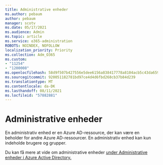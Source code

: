 ```yaml
---
title: Administrative enheder
ms.author: pebaum
author: pebaum
manager: scotv
ms.date: 05/17/2021
ms.audience: Admin
ms.topic: article
ms.service: o365-administration
ROBOTS: NOINDEX, NOFOLLOW
localization_priority: Priority
ms.collection: Adm_O365
ms.custom:
- "11254"
- "1200008"
ms.openlocfilehash: 58d9f507b427556e5dee6156a838417778a8104acb5c43da659749fb738bd6eb
ms.sourcegitcommit: 920051182781bd97ce4d4d6fbd268cb37b84d239
ms.translationtype: MT
ms.contentlocale: da-DK
ms.lasthandoff: 08/11/2021
ms.locfileid: "57882881"
---
```

# <a name="administrative-units"></a>Administrative enheder

En administrativ enhed er en Azure AD-ressource, der kan være en beholder for andre Azure AD-ressourcer. En administrativ enhed kan kun indeholde brugere og grupper.

Du kan få mere at vide om administrative enheder [under Administrative enheder i Azure Active Directory.](https://docs.microsoft.com/azure/active-directory/roles/administrative-units)